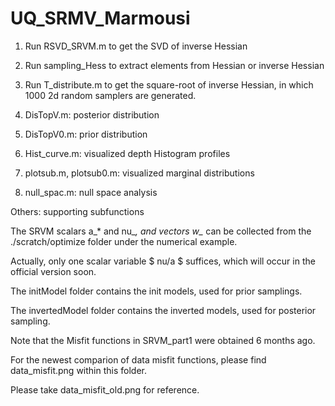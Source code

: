 # UQ_SRMV_Marmousi

1. Run RSVD_SRVM.m to get the SVD of inverse Hessian
2. Run sampling_Hess to extract elements from Hessian or inverse Hessian

1. Run T_distribute.m to get the square-root of inverse Hessian, in which 1000 2d random samplers are generated.
2. DisTopV.m: posterior distribution
3. DisTopV0.m: prior distribution
4. Hist_curve.m: visualized depth Histogram profiles
5. plotsub.m, plotsub0.m: visualized marginal distributions
6. null_spac.m: null space analysis

Others: supporting subfunctions

The SRVM scalars a_* and nu_*, and vectors w_* can be collected from the ./scratch/optimize folder under the numerical example.

Actually, only one scalar variable $ nu/a $ suffices, which will occur in the official version soon.

The initModel folder contains the init models, used for prior samplings.

The invertedModel folder contains the inverted models, used for posterior sampling.

Note that the Misfit functions in SRVM_part1 were obtained 6 months ago.

For the newest comparion of data misfit functions, please find data_misfit.png within this folder.

Please take data_misfit_old.png for reference.
